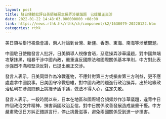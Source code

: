 ```yaml
---
layout: post
title: 駐日使館批評日美領袖惡意操弄涉華議題　已提嚴正交涉
date: 2022-01-22 14:48:03.000000000 +08:00
link: https://news.rthk.hk/rthk/ch/component/k2/1630079-20220122.htm
categories: rthk
---
```


美日領袖舉行視像會議，兩人討論到台灣、新疆、香港、東海、南海等涉華問題。

中國駐日使館發言人批評，日美領導人視像會晤，惡意操弄涉華議題，對中國無端攻擊抹黑，粗暴干涉中國內政，嚴重違反國際法和國際關係基本準則，中方對此表示強烈不滿和堅決反對，已提出嚴正交涉。

發言人表示，日美同盟作為冷戰產物，不應針對第三方或損害第三方利益，更不應處處拿中國說事。日美固守冷戰思維，對中國內政問題進行政治操弄，出於地緣政治私利在涉海問題上挑撥矛盾爭議，做法不得人心，注定失敗。

發言人表示，一段時間以來，日本在地區和國際場合頻頻炒作涉華議題，違背中日四個政治文件精神，損害兩國政治互信，對中日關係改善發展造成嚴重干擾。中方嚴肅敦促日方糾正錯誤言行，停止挑釁滋事，避免兩國關係受到進一步損害。

